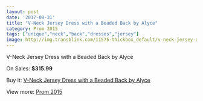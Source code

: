 ```yaml
---
layout: post
date: '2017-08-31'
title: "V-Neck Jersey Dress with a Beaded Back by Alyce"
category: Prom 2015
tags: ["unique","neck","back","dresses","jersey"]
image: http://img.transblink.com/11575-thickbox_default/v-neck-jersey-dress-with-a-beaded-back-by-alyce.jpg
---
```

V-Neck Jersey Dress with a Beaded Back by Alyce

On Sales: **$315.99**
<a href="https://www.transblink.com/en/prom-2015/3768-v-neck-jersey-dress-with-a-beaded-back-by-alyce.html"><amp-img layout="responsive" width="600" height="600" src="//img.transblink.com/11575-thickbox_default/v-neck-jersey-dress-with-a-beaded-back-by-alyce.jpg" alt="V-Neck Jersey Dress with a Beaded Back by Alyce 0" /></a>
<a href="https://www.transblink.com/en/prom-2015/3768-v-neck-jersey-dress-with-a-beaded-back-by-alyce.html"><amp-img layout="responsive" width="600" height="600" src="//img.transblink.com/11577-thickbox_default/v-neck-jersey-dress-with-a-beaded-back-by-alyce.jpg" alt="V-Neck Jersey Dress with a Beaded Back by Alyce 1" /></a>
<a href="https://www.transblink.com/en/prom-2015/3768-v-neck-jersey-dress-with-a-beaded-back-by-alyce.html"><amp-img layout="responsive" width="600" height="600" src="//img.transblink.com/11576-thickbox_default/v-neck-jersey-dress-with-a-beaded-back-by-alyce.jpg" alt="V-Neck Jersey Dress with a Beaded Back by Alyce 2" /></a>

Buy it: [V-Neck Jersey Dress with a Beaded Back by Alyce](https://www.transblink.com/en/prom-2015/3768-v-neck-jersey-dress-with-a-beaded-back-by-alyce.html "V-Neck Jersey Dress with a Beaded Back by Alyce")

View more: [Prom 2015](https://www.transblink.com/en/10-prom-2015 "Prom 2015")